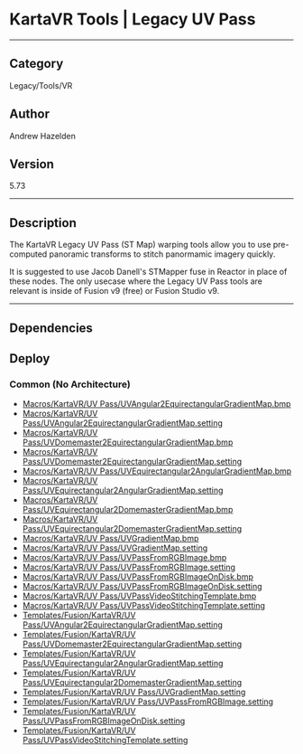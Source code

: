 # KartaVR Tools | Legacy UV Pass
___

## Category
Legacy/Tools/VR

## Author
Andrew Hazelden

## Version
5.73

___

## Description
<p>The KartaVR Legacy UV Pass (ST Map) warping tools allow you to use pre-computed panoramic transforms to stitch panormamic imagery quickly.</p>

<p>It is suggested to use Jacob Danell's STMapper fuse in Reactor in place of these nodes. The only usecase where the Legacy UV Pass tools are relevant is inside of Fusion v9 (free) or Fusion Studio v9.</p>
	

___

## Dependencies

## Deploy

### Common (No Architecture)

<ul>
<li><a href="https://gitlab.com/WeSuckLess/Reactor/-/blob/master/Atoms/com.AndrewHazelden.KartaVR.Tools.UVPass/Macros/KartaVR/UV Pass/UVAngular2EquirectangularGradientMap.bmp?ref_type=heads">Macros/KartaVR/UV Pass/UVAngular2EquirectangularGradientMap.bmp</a></li>
<li><a href="https://gitlab.com/WeSuckLess/Reactor/-/blob/master/Atoms/com.AndrewHazelden.KartaVR.Tools.UVPass/Macros/KartaVR/UV Pass/UVAngular2EquirectangularGradientMap.setting?ref_type=heads">Macros/KartaVR/UV Pass/UVAngular2EquirectangularGradientMap.setting</a></li>
<li><a href="https://gitlab.com/WeSuckLess/Reactor/-/blob/master/Atoms/com.AndrewHazelden.KartaVR.Tools.UVPass/Macros/KartaVR/UV Pass/UVDomemaster2EquirectangularGradientMap.bmp?ref_type=heads">Macros/KartaVR/UV Pass/UVDomemaster2EquirectangularGradientMap.bmp</a></li>
<li><a href="https://gitlab.com/WeSuckLess/Reactor/-/blob/master/Atoms/com.AndrewHazelden.KartaVR.Tools.UVPass/Macros/KartaVR/UV Pass/UVDomemaster2EquirectangularGradientMap.setting?ref_type=heads">Macros/KartaVR/UV Pass/UVDomemaster2EquirectangularGradientMap.setting</a></li>
<li><a href="https://gitlab.com/WeSuckLess/Reactor/-/blob/master/Atoms/com.AndrewHazelden.KartaVR.Tools.UVPass/Macros/KartaVR/UV Pass/UVEquirectangular2AngularGradientMap.bmp?ref_type=heads">Macros/KartaVR/UV Pass/UVEquirectangular2AngularGradientMap.bmp</a></li>
<li><a href="https://gitlab.com/WeSuckLess/Reactor/-/blob/master/Atoms/com.AndrewHazelden.KartaVR.Tools.UVPass/Macros/KartaVR/UV Pass/UVEquirectangular2AngularGradientMap.setting?ref_type=heads">Macros/KartaVR/UV Pass/UVEquirectangular2AngularGradientMap.setting</a></li>
<li><a href="https://gitlab.com/WeSuckLess/Reactor/-/blob/master/Atoms/com.AndrewHazelden.KartaVR.Tools.UVPass/Macros/KartaVR/UV Pass/UVEquirectangular2DomemasterGradientMap.bmp?ref_type=heads">Macros/KartaVR/UV Pass/UVEquirectangular2DomemasterGradientMap.bmp</a></li>
<li><a href="https://gitlab.com/WeSuckLess/Reactor/-/blob/master/Atoms/com.AndrewHazelden.KartaVR.Tools.UVPass/Macros/KartaVR/UV Pass/UVEquirectangular2DomemasterGradientMap.setting?ref_type=heads">Macros/KartaVR/UV Pass/UVEquirectangular2DomemasterGradientMap.setting</a></li>
<li><a href="https://gitlab.com/WeSuckLess/Reactor/-/blob/master/Atoms/com.AndrewHazelden.KartaVR.Tools.UVPass/Macros/KartaVR/UV Pass/UVGradientMap.bmp?ref_type=heads">Macros/KartaVR/UV Pass/UVGradientMap.bmp</a></li>
<li><a href="https://gitlab.com/WeSuckLess/Reactor/-/blob/master/Atoms/com.AndrewHazelden.KartaVR.Tools.UVPass/Macros/KartaVR/UV Pass/UVGradientMap.setting?ref_type=heads">Macros/KartaVR/UV Pass/UVGradientMap.setting</a></li>
<li><a href="https://gitlab.com/WeSuckLess/Reactor/-/blob/master/Atoms/com.AndrewHazelden.KartaVR.Tools.UVPass/Macros/KartaVR/UV Pass/UVPassFromRGBImage.bmp?ref_type=heads">Macros/KartaVR/UV Pass/UVPassFromRGBImage.bmp</a></li>
<li><a href="https://gitlab.com/WeSuckLess/Reactor/-/blob/master/Atoms/com.AndrewHazelden.KartaVR.Tools.UVPass/Macros/KartaVR/UV Pass/UVPassFromRGBImage.setting?ref_type=heads">Macros/KartaVR/UV Pass/UVPassFromRGBImage.setting</a></li>
<li><a href="https://gitlab.com/WeSuckLess/Reactor/-/blob/master/Atoms/com.AndrewHazelden.KartaVR.Tools.UVPass/Macros/KartaVR/UV Pass/UVPassFromRGBImageOnDisk.bmp?ref_type=heads">Macros/KartaVR/UV Pass/UVPassFromRGBImageOnDisk.bmp</a></li>
<li><a href="https://gitlab.com/WeSuckLess/Reactor/-/blob/master/Atoms/com.AndrewHazelden.KartaVR.Tools.UVPass/Macros/KartaVR/UV Pass/UVPassFromRGBImageOnDisk.setting?ref_type=heads">Macros/KartaVR/UV Pass/UVPassFromRGBImageOnDisk.setting</a></li>
<li><a href="https://gitlab.com/WeSuckLess/Reactor/-/blob/master/Atoms/com.AndrewHazelden.KartaVR.Tools.UVPass/Macros/KartaVR/UV Pass/UVPassVideoStitchingTemplate.bmp?ref_type=heads">Macros/KartaVR/UV Pass/UVPassVideoStitchingTemplate.bmp</a></li>
<li><a href="https://gitlab.com/WeSuckLess/Reactor/-/blob/master/Atoms/com.AndrewHazelden.KartaVR.Tools.UVPass/Macros/KartaVR/UV Pass/UVPassVideoStitchingTemplate.setting?ref_type=heads">Macros/KartaVR/UV Pass/UVPassVideoStitchingTemplate.setting</a></li>
<li><a href="https://gitlab.com/WeSuckLess/Reactor/-/blob/master/Atoms/com.AndrewHazelden.KartaVR.Tools.UVPass/Templates/Fusion/KartaVR/UV Pass/UVAngular2EquirectangularGradientMap.setting?ref_type=heads">Templates/Fusion/KartaVR/UV Pass/UVAngular2EquirectangularGradientMap.setting</a></li>
<li><a href="https://gitlab.com/WeSuckLess/Reactor/-/blob/master/Atoms/com.AndrewHazelden.KartaVR.Tools.UVPass/Templates/Fusion/KartaVR/UV Pass/UVDomemaster2EquirectangularGradientMap.setting?ref_type=heads">Templates/Fusion/KartaVR/UV Pass/UVDomemaster2EquirectangularGradientMap.setting</a></li>
<li><a href="https://gitlab.com/WeSuckLess/Reactor/-/blob/master/Atoms/com.AndrewHazelden.KartaVR.Tools.UVPass/Templates/Fusion/KartaVR/UV Pass/UVEquirectangular2AngularGradientMap.setting?ref_type=heads">Templates/Fusion/KartaVR/UV Pass/UVEquirectangular2AngularGradientMap.setting</a></li>
<li><a href="https://gitlab.com/WeSuckLess/Reactor/-/blob/master/Atoms/com.AndrewHazelden.KartaVR.Tools.UVPass/Templates/Fusion/KartaVR/UV Pass/UVEquirectangular2DomemasterGradientMap.setting?ref_type=heads">Templates/Fusion/KartaVR/UV Pass/UVEquirectangular2DomemasterGradientMap.setting</a></li>
<li><a href="https://gitlab.com/WeSuckLess/Reactor/-/blob/master/Atoms/com.AndrewHazelden.KartaVR.Tools.UVPass/Templates/Fusion/KartaVR/UV Pass/UVGradientMap.setting?ref_type=heads">Templates/Fusion/KartaVR/UV Pass/UVGradientMap.setting</a></li>
<li><a href="https://gitlab.com/WeSuckLess/Reactor/-/blob/master/Atoms/com.AndrewHazelden.KartaVR.Tools.UVPass/Templates/Fusion/KartaVR/UV Pass/UVPassFromRGBImage.setting?ref_type=heads">Templates/Fusion/KartaVR/UV Pass/UVPassFromRGBImage.setting</a></li>
<li><a href="https://gitlab.com/WeSuckLess/Reactor/-/blob/master/Atoms/com.AndrewHazelden.KartaVR.Tools.UVPass/Templates/Fusion/KartaVR/UV Pass/UVPassFromRGBImageOnDisk.setting?ref_type=heads">Templates/Fusion/KartaVR/UV Pass/UVPassFromRGBImageOnDisk.setting</a></li>
<li><a href="https://gitlab.com/WeSuckLess/Reactor/-/blob/master/Atoms/com.AndrewHazelden.KartaVR.Tools.UVPass/Templates/Fusion/KartaVR/UV Pass/UVPassVideoStitchingTemplate.setting?ref_type=heads">Templates/Fusion/KartaVR/UV Pass/UVPassVideoStitchingTemplate.setting</a></li>
</ul>
